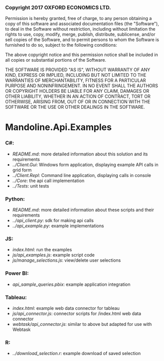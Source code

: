 ### Copyright 2017 OXFORD ECONOMICS LTD.

Permission is hereby granted, free of charge, to any person obtaining a copy of this software and associated documentation files (the "Software"), to deal in the Software without restriction, including without limitation the rights to use, copy, modify, merge, publish, distribute, sublicense, and/or sell copies of the Software, and to permit persons to whom the Software is furnished to do so, subject to the following conditions:

The above copyright notice and this permission notice shall be included in all copies or substantial portions of the Software.

THE SOFTWARE IS PROVIDED "AS IS", WITHOUT WARRANTY OF ANY KIND, EXPRESS OR IMPLIED, INCLUDING BUT NOT LIMITED TO THE WARRANTIES OF MERCHANTABILITY, FITNESS FOR A PARTICULAR PURPOSE AND NONINFRINGEMENT. IN NO EVENT SHALL THE AUTHORS OR COPYRIGHT HOLDERS BE LIABLE FOR ANY CLAIM, DAMAGES OR OTHER LIABILITY, WHETHER IN AN ACTION OF CONTRACT, TORT OR OTHERWISE, ARISING FROM, OUT OF OR IN CONNECTION WITH THE SOFTWARE OR THE USE OR OTHER DEALINGS IN THE SOFTWARE.

# Mandoline.Api.Examples

### C#:
  - *README.md*: more detailed information about this solution and its requirements
  - *../Client.Gui*: Windows form application, displaying example API calls in grid form
  - *../Client.Repl*: Command line application, displaying calls in console
  - *../Core*: the api call implementation
  - *../Tests*: unit tests

### Python:
  - *README.md*: more detailed information about these scripts and their requirements
  - *../api_client.py*: sdk for making api calls
  - *../api_example.py*: example implementations
  
### JS:
  - *index.html*: run the examples
  - *js/api_examples.js*: example script code
  - *js/manage_selections.js*: view/delete user selections
  
### Power BI:
  - *api_sample_queries.pbix*: example application integration
  
### Tableau:
  - *index.html*: example web data connector for tableau
  - *js/api_connector.js*: connector scripts for /index.html web data connector
  - *webtask/api_connector.js*: similar to above but adapted for use with Webtask
  
### R:
  - *../download_selection.r*: example download of saved selection
  
  
